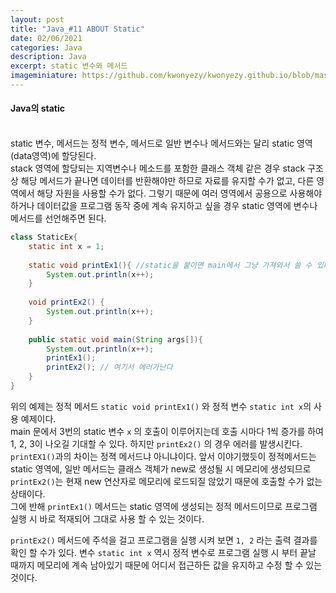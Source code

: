 ```yaml
---
layout: post
title: "Java_#11 ABOUT Static"
date: 02/06/2021
categories: Java
description: Java
excerpt: static 변수와 메서드
imageminiature: https://github.com/kwonyezy/kwonyezy.github.io/blob/master/_posts/pictures/greyimg.png?raw=true
---
```

#### Java의 static<br><br>

static 변수, 메서드는 정적 변수, 메서드로 일반 변수나 메서드와는 달리 static 영역(data영역)에 할당된다.    
stack 영역에 할당되는 지역변수나 메소드를 포함한 클래스 객체 같은 경우 stack 구조상 해당 메서드가 끝나면 데이터를 반환해야만 하므로 자료를 유지할 수가 없고, 다른 영역에서 해당 자원을 사용할 수가 없다. 그렇기 때문에 여러 영역에서 공용으로 사용해야 하거나 데이터값을 프로그램 동작 중에 계속 유지하고 싶을 경우 static 영역에 변수나 메서드를 선언해주면 된다.

```java
class StaticEx{
	static int x = 1;
	
	static void printEx1(){ //static을 붙이면 main에서 그냥 가져와서 쓸 수 있다
		System.out.println(x++);
	}
	
	void printEx2() {
		System.out.println(x++);
	}
	
	public static void main(String args[]){
		System.out.println(x++);
		printEx1();
		printEx2(); // 여기서 에러가난다
	}
}
```

위의 예제는 정적 메서드 ```static void printEx1()``` 와 정적 변수 ```static int x```의 사용 예제이다.     
main 문에서 3번의 static 변수 ```x``` 의 호출이 이루어지는데 호출 시마다 1씩 증가를 하여 1, 2, 3이 나오길 기대할 수 있다. 하지만 ```printEx2()``` 의 경우 에러를 발생시킨다.     
```printEX1()```과의 차이는 정젹 메서드냐 아니냐이다. 앞서 이야기했듯이 정적메서드는 static 영역에, 일반 메서드는 클래스 객체가 new로 생성될 시 메모리에 생성되므로 ```printEx2()```는 현재 new 연산자로 메모리에 로드되질 않았기 때문에 호출할 수가 없는 상태이다.    
그에 반해 ```printEx1()``` 메서드는 static 영역에 생성되는 정적 메서드이므로 프로그램 실행 시 바로 적재되어 그대로 사용 할 수 있는 것이다. 

```printEx2()``` 메서드에 주석을 걸고 프로그램을 실행 시켜 보면 ```1, 2``` 라는 출력 결과를 확인 할 수가 있다. 변수 ```static int x``` 역시 정적 변수로 프로그램 실행 시 부터 끝날 때까지 메모리에 계속 남아있기 때문에 어디서 접근하든 값을 유지하고 수정 할 수 있는 것이다.
